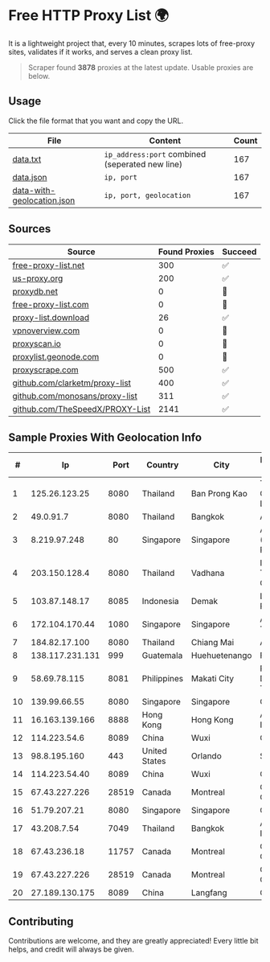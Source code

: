 
# Free HTTP Proxy List 🌍

It is a lightweight project that, every 10 minutes, scrapes lots of free-proxy sites, validates if it works, and serves a clean proxy list.


> Scraper found **3878** proxies at the latest update. Usable proxies are below.

## Usage

Click the file format that you want and copy the URL.


|File|Content|Count|
|----|-------|-----|
|[data.txt](https://raw.githubusercontent.com/themiralay/Proxy-List-World/master/data.txt)|`ip_address:port` combined (seperated new line)|167|
|[data.json](https://raw.githubusercontent.com/themiralay/Proxy-List-World/master/data.json)|`ip, port`|167|
|[data-with-geolocation.json](https://raw.githubusercontent.com/themiralay/Proxy-List-World/master/data-with-geolocation.json)|`ip, port, geolocation`|167|

## Sources

|Source|Found Proxies|Succeed|
|------|-------------|-------|
|[free-proxy-list.net](https://free-proxy-list.net)|300|✅|
|[us-proxy.org](https://www.us-proxy.org)|200|✅|
|[proxydb.net](http://proxydb.net)|0|🚫|
|[free-proxy-list.com](https://free-proxy-list.com/?page=&port=&type%5B%5D=http&type%5B%5D=https&up_time=0&search=Search)|0|🚫|
|[proxy-list.download](https://www.proxy-list.download/HTTP)|26|✅|
|[vpnoverview.com](https://vpnoverview.com/privacy/anonymous-browsing/free-proxy-servers)|0|🚫|
|[proxyscan.io](https://www.proxyscan.io)|0|🚫|
|[proxylist.geonode.com](https://proxylist.geonode.com/api/proxy-list?limit=300&page=1&sort_by=lastChecked&sort_type=desc&protocols=http,https)|0|🚫|
|[proxyscrape.com](https://api.proxyscrape.com/v2/?request=displayproxies&protocol=http&timeout=10000&country=all&ssl=all&anonymity=all)|500|✅|
|[github.com/clarketm/proxy-list](https://raw.githubusercontent.com/clarketm/proxy-list/master/proxy-list-raw.txt)|400|✅|
|[github.com/monosans/proxy-list](https://raw.githubusercontent.com/monosans/proxy-list/main/proxies/http.txt)|311|✅|
|[github.com/TheSpeedX/PROXY-List](https://raw.githubusercontent.com/TheSpeedX/PROXY-List/master/http.txt)|2141|✅|


## Sample Proxies With Geolocation Info

|#|Ip|Port|Country|City|Internet Service Provider|
|-|--|----|-------|----|-------------------------|
|1|125.26.123.25|8080|Thailand|Ban Prong Kao|TOT Public Company Limited|
|2|49.0.91.7|8080|Thailand|Bangkok|AIS-Fibre|
|3|8.219.97.248|80|Singapore|Singapore|Alibaba Cloud (Singapore) Private Limited|
|4|203.150.128.4|8080|Thailand|Vadhana|Internet Thailand Company Ltd|
|5|103.87.148.17|8085|Indonesia|Demak|Lintas Data Prima, PT|
|6|172.104.170.44|1080|Singapore|Singapore|Akamai Technologies|
|7|184.82.17.100|8080|Thailand|Chiang Mai|AIS-Fibre|
|8|138.117.231.131|999|Guatemala|Huehuetenango|Fibernet S.A|
|9|58.69.78.115|8081|Philippines|Makati City|Philippine Long Distance Telephone Co.|
|10|139.99.66.55|8080|Singapore|Singapore|OVH SAS|
|11|16.163.139.166|8888|Hong Kong|Hong Kong|Amazon.com, Inc.|
|12|114.223.54.6|8089|China|Wuxi|Chinanet|
|13|98.8.195.160|443|United States|Orlando|Spectrum|
|14|114.223.54.40|8089|China|Wuxi|Chinanet|
|15|67.43.227.226|28519|Canada|Montreal|GloboTech Communications|
|16|51.79.207.21|8080|Singapore|Singapore|OVH SAS|
|17|43.208.7.54|7049|Thailand|Bangkok|Amazon.com, Inc.|
|18|67.43.236.18|11757|Canada|Montreal|GloboTech Communications|
|19|67.43.227.226|28519|Canada|Montreal|GloboTech Communications|
|20|27.189.130.175|8089|China|Langfang|Chinanet|



## Contributing

Contributions are welcome, and they are greatly appreciated! Every
little bit helps, and credit will always be given.

